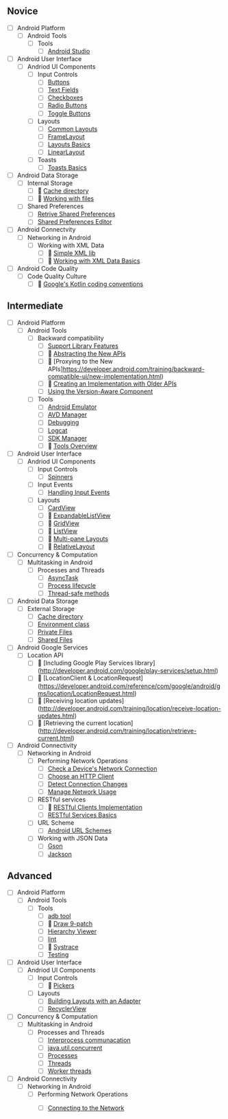 
## Novice
- [ ] Android Platform
    - [ ] Android Tools
        - [ ] Tools
            - [ ] [Android Studio](https://developer.android.com/sdk/installing/studio.html)
- [ ] Android User Interface
    - [ ] Andriod UI Components
        - [ ] Input Controls
            - [ ] [Buttons](https://developer.android.com/guide/topics/ui/controls/button.html)
            - [ ] [Text Fields](https://developer.android.com/guide/topics/ui/controls/text.html)
            - [ ] [Checkboxes](https://developer.android.com/guide/topics/ui/controls/checkbox.html)
            - [ ] [Radio Buttons](https://developer.android.com/guide/topics/ui/controls/radiobutton.html)
            - [ ] [Toggle Buttons](https://developer.android.com/guide/topics/ui/controls/togglebutton.html)
        - [ ] Layouts
            - [ ] [Common Layouts](https://developer.android.com/guide/topics/ui/declaring-layout.html#CommonLayouts)
            - [ ] [FrameLayout](http://developer.android.com/reference/android/widget/FrameLayout.html)
            - [ ] [Layouts Basics](https://developer.android.com/guide/topics/ui/declaring-layout.html)
            - [ ] [LinearLayout](https://developer.android.com/guide/topics/ui/layout/linear.html)  
        - [ ] Toasts
            - [ ] [Toasts Basics](https://developer.android.com/guide/topics/ui/notifiers/toasts.html)   
- [ ] Android Data Storage
    - [ ] Internal Storage
        - [ ]  :notebook: [Cache directory](http://developer.android.com/reference/android/content/Context.html#getCacheDir())
        - [ ]  :notebook: [Working with files](http://developer.android.com/guide/topics/data/data-storage.html#filesInternal)
    - [ ] Shared Preferences
        - [ ] [Retrive Shared Preferences](http://developer.android.com/guide/topics/data/data-storage.html#pref)
        - [ ] [Shared Preferences Editor](http://developer.android.com/reference/android/content/SharedPreferences.Editor.html)
- [ ] Android Connectvity
    - [ ] Networking in Android
        - [ ] Working with XML Data
            - [ ] :notebook: [Simple XML lib](http://simple.sourceforge.net/home.php)
            - [ ] :notebook: [Working with XML Data Basics](https://developer.android.com/training/basics/network-ops/xml.html)
- [ ] Android Code Quality
    - [ ] Code Quality Culture
        - [ ] :notebook: [Google's Kotlin coding conventions](https://android.github.io/kotlin-guides/style.html)

## Intermediate
- [ ] Android Platform
    - [ ] Android Tools
        - [ ] Backward compatibility
            - [ ] [Support Library Features](https://developer.android.com/topic/libraries/support-library/features.html)
            - [ ] :notebook: [Abstracting the New APIs](https://developer.android.com/training/backward-compatible-ui/abstracting.html)
            - [ ] :notebook: [Proxying to the New APIs]https://developer.android.com/training/backward-compatible-ui/new-implementation.html)
            - [ ] :notebook: [Creating an Implementation with Older APIs](https://developer.android.com/training/backward-compatible-ui/older-implementation.html)
            - [ ] [Using the Version-Aware Component](https://developer.android.com/training/backward-compatible-ui/using-component.html)
        - [ ] Tools
            - [ ] [Android Emulator](https://developer.android.com/tools/help/emulator.html)
            - [ ] [AVD Manager](http://developer.android.com/tools/devices/managing-avds.html)
            - [ ] [Debugging](http://developer.android.com/tools/debugging/index.html)
            - [ ] [Logcat](https://developer.android.com/tools/help/logcat.html)
            - [ ] [SDK Manager](http://developer.android.com/tools/help/sdk-manager.html)
            - [ ] :notebook: [Tools Overview](http://developer.android.com/tools/help/index.html)
- [ ] Android User Interface
    - [ ] Andriod UI Components
        - [ ] Input Controls
            - [ ] [Spinners](https://developer.android.com/guide/topics/ui/controls/spinner.html)
        - [ ] Input Events
            - [ ] [Handling Input Events](https://developer.android.com/guide/topics/ui/ui-events.html)
        - [ ] Layouts
            - [ ] [CardView](https://developer.android.com/reference/android/support/v7/widget/CardView.html)
            - [ ] :notebook: [ExpandableListView](http://developer.android.com/reference/android/widget/ExpandableListView.html)
            - [ ] :notebook: [GridView](https://developer.android.com/guide/topics/ui/layout/gridview.html)
            - [ ] :notebook: [ListView](https://developer.android.com/guide/topics/ui/layout/listview.html)
            - [ ] :notebook: [Multi-pane Layouts](https://developer.android.com/design/patterns/multi-pane-layouts.html)
            - [ ] :notebook: [RelativeLayout](https://developer.android.com/guide/topics/ui/layout/relative.html)
- [ ] Concurrency & Computation
    - [ ] Multitasking in Android
        - [ ] Processes and Threads
            - [ ] [AsyncTask](http://developer.android.com/reference/android/os/AsyncTask.html)
            - [ ] [Process lifecycle](https://developer.android.com/guide/components/processes-and-threads.html#Lifecycle)
            - [ ] [Thread-safe methods](https://developer.android.com/guide/components/processes-and-threads.html#ThreadSafe)
- [ ] Android Data Storage
    - [ ] External Storage
        - [ ] [Cache directory](http://developer.android.com/reference/android/content/Context.html#getExternalCacheDir())
        - [ ] [Environment class](http://developer.android.com/reference/android/os/Environment.html)
        - [ ] [Private Files](http://developer.android.com/guide/topics/data/data-storage.html#filesExternal)
        - [ ] [Shared Files](http://developer.android.com/guide/topics/data/data-storage.html#filesExternal)
- [ ] Android Google Services
    - [ ] Location API
        - [ ] :notebook: [Including Google Play Services library] (http://developer.android.com/google/play-services/setup.html)
        - [ ] :notebook: [LocationClient & LocationRequest] (https://developer.android.com/reference/com/google/android/gms/location/LocationRequest.html)
        - [ ] :notebook: [Receiving location updates] (http://developer.android.com/training/location/receive-location-updates.html)
        - [ ] :notebook: [Retrieving the current location] (http://developer.android.com/training/location/retrieve-current.html)
- [ ] Android Connectivity
    - [ ] Networking in Android
        - [ ] Performing Network Operations
            - [ ] [Check a Device's Network Connection](https://developer.android.com/training/basics/network-ops/managing.html#check-connection)
            - [ ] [Choose an HTTP Client](https://developer.android.com/training/basics/network-ops/connecting.html#http-client)
            - [ ] [Detect Connection Changes](https://developer.android.com/training/basics/network-ops/managing.html#detect-changes)
            - [ ] [Manage Network Usage](https://developer.android.com/training/basics/network-ops/managing.html#manage-usage)
        - [ ] RESTful services
            - [ ] :notebook: [RESTful Clients Implementation](https://www.youtube.com/watch?v=xHXn3Kg2IQE)
            - [ ] [RESTful Services Basics](https://docs.oracle.com/javaee/6/tutorial/doc/gijqy.html)
        - [ ] URL Scheme
            - [ ] [Android URL Schemes](https://developer.android.com/guide/components/intents-common.html)
        - [ ] Working with JSON Data
            - [ ] [Gson](https://sites.google.com/site/gson/gson-user-guide)
            - [ ] [Jackson](http://wiki.fasterxml.com/JacksonInFiveMinutes)
            
## Advanced
- [ ] Android Platform
    - [ ] Android Tools
        - [ ] Tools
            - [ ] [adb tool](http://developer.android.com/tools/help/adb.html)
            - [ ] :notebook: [Draw 9-patch](http://developer.android.com/tools/help/draw9patch.html)
            - [ ] [Hierarchy Viewer](http://developer.android.com/tools/help/hierarchy-viewer.html)
            - [ ] [lint](https://developer.android.com/tools/help/lint.html)
            - [ ] :notebook: [Systrace](https://developer.android.com/tools/help/systrace.html)
            - [ ] [Testing](http://developer.android.com/tools/testing/index.html)
- [ ] Android User Interface
    - [ ] Andriod UI Components
        - [ ] Input Controls
            - [ ] :notebook: [Pickers](https://developer.android.com/guide/topics/ui/controls/pickers.html)
        - [ ] Layouts
            - [ ] [Building Layouts with an Adapter](https://developer.android.com/guide/topics/ui/declaring-layout.html#AdapterViews)
            - [ ] [RecyclerView](http://developer.android.com/reference/android/support/v7/widget/RecyclerView.html)
- [ ] Concurrency & Computation
    - [ ] Multitasking in Android
        - [ ] Processes and Threads
            - [ ] [Interprocess communacation](https://developer.android.com/guide/components/processes-and-threads.html#IPC)
            - [ ] [java.util.concurrent](http://developer.android.com/reference/java/util/concurrent/package-summary.html)
            - [ ] [Processes](https://developer.android.com/guide/components/processes-and-threads.html#Processes)
            - [ ] [Threads](https://developer.android.com/guide/components/processes-and-threads.html#Threads)
            - [ ] [Worker threads](https://developer.android.com/guide/components/processes-and-threads.html#WorkerThreads)
- [ ] Android Connectivity
    - [ ] Networking in Android
        - [ ] Performing Network Operations
            - [ ] [Connecting to the Network](https://developer.android.com/training/basics/network-ops/connecting.html)

            
            
            
            
            
            
            
            
            
            
            
            
            
            
            
